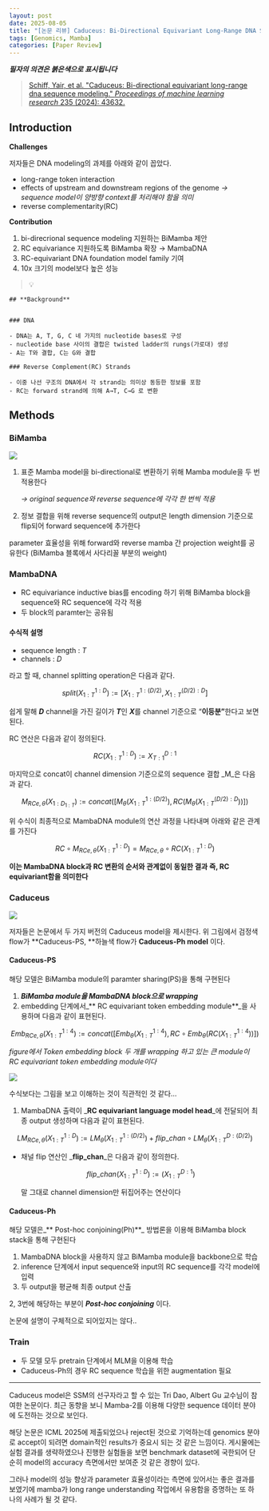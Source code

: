 ```yaml
---
layout: post
date: 2025-08-05
title: "[논문 리뷰] Caduceus: Bi-Directional Equivariant Long-Range DNA Sequence Modeling"
tags: [Genomics, Mamba]
categories: [Paper Review]
---
```


<span class="notion-red">_**필자의 의견은 붉은색으로 표시됩니다**_</span>


> [Schiff, Yair, et al. "Caduceus: Bi-directional equivariant long-range dna sequence modeling." ](https://pmc.ncbi.nlm.nih.gov/articles/PMC12189541/)[_Proceedings of machine learning research_](https://pmc.ncbi.nlm.nih.gov/articles/PMC12189541/)[ 235 (2024): 43632.](https://pmc.ncbi.nlm.nih.gov/articles/PMC12189541/)



## Introduction


**Challenges**


저자들은 DNA modeling의 과제를 아래와 같이 꼽았다.

- long-range token interaction
- effects of upstream and downstream regions of the genome 
_→ sequence model이 양방향 context를 처리해야 함을 의미_
- reverse complementarity(RC)

**Contribution**

1. bi-direcrional sequence modeling 지원하는 BiMamba 제안
1. RC equivariance 지원하도록 BiMamba 확장 → MambaDNA
1. RC-equivariant DNA foundation model family 기여
1. 10x 크기의 model보다 높은 성능

> 💡 


	## **Background**


	### DNA

	- DNA는 A, T, G, C 네 가지의 nucleotide bases로 구성
	- nucleotide base 사이의 결합은 twisted ladder의 rungs(가로대) 생성
	- A는 T와 결합, C는 G와 결합

	### Reverse Complement(RC) Strands

	- 이중 나선 구조의 DNA에서 각 strand는 의미상 동등한 정보를 포함
	- RC는 forward strand에 의해 A→T, C→G 로 변환


## Methods



### BiMamba


![](https://prod-files-secure.s3.us-west-2.amazonaws.com/542b861c-36a8-4051-84e5-8804b6728dba/2c247d59-7815-4980-99f0-8f0d21f445a7/image.png?X-Amz-Algorithm=AWS4-HMAC-SHA256&X-Amz-Content-Sha256=UNSIGNED-PAYLOAD&X-Amz-Credential=ASIAZI2LB466QELJBMIE%2F20250907%2Fus-west-2%2Fs3%2Faws4_request&X-Amz-Date=20250907T140104Z&X-Amz-Expires=3600&X-Amz-Security-Token=IQoJb3JpZ2luX2VjEDwaCXVzLXdlc3QtMiJIMEYCIQCMCCTd5V04GdzfZflNj2ReadFPSXMNSMo8JKs0TLGDLAIhAJNSn%2FU9PYjPbIkfp%2BS9K5XMT%2FarOk8Xm%2FVv%2BeRRMIvEKogECKX%2F%2F%2F%2F%2F%2F%2F%2F%2F%2FwEQABoMNjM3NDIzMTgzODA1IgwuUplIMakNOdbwAjsq3ANXsshjsIcGTw440g1IEuVvMvzX8FqROVMGQA3TlJ73h%2B7hMmok9IyxD6siKIUwMIhn2qN%2FwlfSLjOmb8OX8IxubESqEfvwjUZcB%2FSfgoJe7a9OX%2F5yoDA%2BiV8ExUcrRLyZfhURTyP6qW%2FY97P9gYklokgNu9H1M7wRJjj%2Fg1NoXKWpcZyZmrHHhirR63%2FYQj0m52uJNRID1XSo12YE1pA7IN7YvTmus0IR2xMAjOahqt%2BjgJv3h3%2BZOsf2TGkTRiajO86BHVLQ0c40kG9yCDVGOw7kz%2BJKXUlHn%2BZvlGRE6b6F%2FUB%2FT6thAKWVR6vWXjlZR0%2FnqFl45r8jaM%2FN56XljGA5hNlMPW%2B2kqp1uj4DFGUVm0wb72vmKUoxpApLfbV8UpVJZ6XQdlHPh%2FNZ18OPLwU3WmbUQa3F7c1T3apgNIQipyq6aiFUEowiNqQCpTLBfCxzLXFSWzxNnZMYR40wWCfjQYxRxEci1wJALMhM7gmB79JRnE2Ie2g8GfLo9JMDbETclVI5Iac%2FQMrrA067ohY%2Bh%2FMayxKKK4twI2Jp9Lcb8wa9LgLk1Knqnwhlh5Z%2BKArdG%2FKVKynqVmfC4u0GNl5TY6EfkSLg0T%2BUF4SjMuuoyTHfLuV5hqqcBzCT5%2FXFBjqkAenJmgL9Y7glScp2yKAehwhYpzUGTyppIzYt6TMsLAFkQKFRwLfqvSPzC572Ltae9HyOoSyLj29xmnDbkESC7SxkvEUN1kx1VBStdxh2gnoFcBBVlrKT5hlPgzIk%2FWB%2BXMs9qi2Hs7sg%2F7yR9Awz%2Bajv%2FYNCWVEaJT4k2uqYHVLV3PjigjfwiwjgPiCF6mSBZSphW9WzyFas%2FR%2Fm%2FO%2FQZ2T7Ryns&X-Amz-Signature=841c8810ba188e3038a75958602ea56c5cfbfc0da7b4f3438fcb7d2f8a8c31f1&X-Amz-SignedHeaders=host&x-amz-checksum-mode=ENABLED&x-id=GetObject)

1. 표준 Mamba model을 bi-directional로 변환하기 위해 Mamba module을 두 번 적용한다

	_→ original sequence와 reverse sequence에 각각 한 번씩 적용_

1. 정보 결합을 위해 reverse sequence의 output은 length dimension 기준으로 flip되어 forward sequence에 추가한다

parameter 효율성을 위해 forward와 reverse mamba 간 projection weight를 공유한다 (BiMamba 블록에서 사다리꼴 부분의 weight)



### MambaDNA

- RC equivariance inductive bias를 encoding 하기 위해 BiMamba block을 sequence와 RC sequence에 각각 적용
- 두 block의 paramter는 공유됨


#### 수식적 설명

- sequence length : _T_
- channels : _D_

라고 할 때,  channel splitting operation은 다음과 같다.


$$
split(X^{1:D}_{1:T}):=[X^{1:(D/2)}_{1:T},X^{(D/2):D}_{1:T}]
$$


<span class="notion-red">쉽게 말해 </span><span class="notion-red">_**D**_</span><span class="notion-red"> channel을 가진 길이가 </span><span class="notion-red">_**T**_</span><span class="notion-red">인 </span><span class="notion-red">_**X**_</span><span class="notion-red">를 channel 기준으로 “</span><span class="notion-red">**이등분”**</span><span class="notion-red">한다고 보면 된다.</span>


RC 연산은 다음과 같이 정의된다.


$$
RC(X^{1:D}_{1:T}):=X^{D:1}_{T:1}
$$


마지막으로 concat이 channel dimension 기준으로의 sequence 결합 _M_은 다음과 같다.


$$
M_{RCe,\theta}(X_{1:D_{1:T}}):=concat([M_{\theta}(X^{1:(D/2)}_{1:T}),RC(M_{\theta}(X^{(D/2):D}_{1:T}))])
$$


위 수식이 최종적으로 MambaDNA module의 연산 과정을 나타내며 아래와 같은 관계를 가진다


$$
RC\circ M_{RCe,\theta}(X^{1:D}_{1:T}) = M_{RCe,\theta} \circ RC(X^{1:D}_{1:T})
$$


**이는 MambaDNA block과 RC 변환의 순서와 관계없이 동일한 결과 즉, RC equivariant함을 의미한다**



### Caduceus


![](https://prod-files-secure.s3.us-west-2.amazonaws.com/542b861c-36a8-4051-84e5-8804b6728dba/f94a60d7-8145-473b-aef9-7c68d3ec604a/image.png?X-Amz-Algorithm=AWS4-HMAC-SHA256&X-Amz-Content-Sha256=UNSIGNED-PAYLOAD&X-Amz-Credential=ASIAZI2LB466QELJBMIE%2F20250907%2Fus-west-2%2Fs3%2Faws4_request&X-Amz-Date=20250907T140104Z&X-Amz-Expires=3600&X-Amz-Security-Token=IQoJb3JpZ2luX2VjEDwaCXVzLXdlc3QtMiJIMEYCIQCMCCTd5V04GdzfZflNj2ReadFPSXMNSMo8JKs0TLGDLAIhAJNSn%2FU9PYjPbIkfp%2BS9K5XMT%2FarOk8Xm%2FVv%2BeRRMIvEKogECKX%2F%2F%2F%2F%2F%2F%2F%2F%2F%2FwEQABoMNjM3NDIzMTgzODA1IgwuUplIMakNOdbwAjsq3ANXsshjsIcGTw440g1IEuVvMvzX8FqROVMGQA3TlJ73h%2B7hMmok9IyxD6siKIUwMIhn2qN%2FwlfSLjOmb8OX8IxubESqEfvwjUZcB%2FSfgoJe7a9OX%2F5yoDA%2BiV8ExUcrRLyZfhURTyP6qW%2FY97P9gYklokgNu9H1M7wRJjj%2Fg1NoXKWpcZyZmrHHhirR63%2FYQj0m52uJNRID1XSo12YE1pA7IN7YvTmus0IR2xMAjOahqt%2BjgJv3h3%2BZOsf2TGkTRiajO86BHVLQ0c40kG9yCDVGOw7kz%2BJKXUlHn%2BZvlGRE6b6F%2FUB%2FT6thAKWVR6vWXjlZR0%2FnqFl45r8jaM%2FN56XljGA5hNlMPW%2B2kqp1uj4DFGUVm0wb72vmKUoxpApLfbV8UpVJZ6XQdlHPh%2FNZ18OPLwU3WmbUQa3F7c1T3apgNIQipyq6aiFUEowiNqQCpTLBfCxzLXFSWzxNnZMYR40wWCfjQYxRxEci1wJALMhM7gmB79JRnE2Ie2g8GfLo9JMDbETclVI5Iac%2FQMrrA067ohY%2Bh%2FMayxKKK4twI2Jp9Lcb8wa9LgLk1Knqnwhlh5Z%2BKArdG%2FKVKynqVmfC4u0GNl5TY6EfkSLg0T%2BUF4SjMuuoyTHfLuV5hqqcBzCT5%2FXFBjqkAenJmgL9Y7glScp2yKAehwhYpzUGTyppIzYt6TMsLAFkQKFRwLfqvSPzC572Ltae9HyOoSyLj29xmnDbkESC7SxkvEUN1kx1VBStdxh2gnoFcBBVlrKT5hlPgzIk%2FWB%2BXMs9qi2Hs7sg%2F7yR9Awz%2Bajv%2FYNCWVEaJT4k2uqYHVLV3PjigjfwiwjgPiCF6mSBZSphW9WzyFas%2FR%2Fm%2FO%2FQZ2T7Ryns&X-Amz-Signature=91894ba88a98cd9c084771dda8e130fa5095fbe8af0191f50717cd0f281a6bd0&X-Amz-SignedHeaders=host&x-amz-checksum-mode=ENABLED&x-id=GetObject)


저자들은 논문에서 두 가지 버전의 Caduceus model을 제시한다. 위 그림에서 검정색 flow가 **Caduceus-PS, **하늘색 flow가 **Caduceus-Ph model** 이다.



#### Caduceus-PS


해당 모델은 BiMamba module의 paramter sharing(PS)을 통해 구현된다

1. _**BiMamba module을 MambaDNA block으로 wrapping**_
1. embedding 단계에서_** RC equivariant token embedding module**_을 사용하며 다음과 같이 표현된다.

$$
Emb_{RCe,\theta}(X^{1:4}_{1:T}):=concat([Emb_{\theta}(X^{1:4}_{1:T}),RC \circ Emb_{\theta}(RC(X^{1:4}_{1:T}))])
$$


_figure에서 Token embedding block 두 개를 wrapping 하고 있는 큰 module이 RC equivariant token embedding module이다_


![](https://prod-files-secure.s3.us-west-2.amazonaws.com/542b861c-36a8-4051-84e5-8804b6728dba/b175e4da-71eb-4e91-8c23-a06dabe673c9/image.png?X-Amz-Algorithm=AWS4-HMAC-SHA256&X-Amz-Content-Sha256=UNSIGNED-PAYLOAD&X-Amz-Credential=ASIAZI2LB466QELJBMIE%2F20250907%2Fus-west-2%2Fs3%2Faws4_request&X-Amz-Date=20250907T140104Z&X-Amz-Expires=3600&X-Amz-Security-Token=IQoJb3JpZ2luX2VjEDwaCXVzLXdlc3QtMiJIMEYCIQCMCCTd5V04GdzfZflNj2ReadFPSXMNSMo8JKs0TLGDLAIhAJNSn%2FU9PYjPbIkfp%2BS9K5XMT%2FarOk8Xm%2FVv%2BeRRMIvEKogECKX%2F%2F%2F%2F%2F%2F%2F%2F%2F%2FwEQABoMNjM3NDIzMTgzODA1IgwuUplIMakNOdbwAjsq3ANXsshjsIcGTw440g1IEuVvMvzX8FqROVMGQA3TlJ73h%2B7hMmok9IyxD6siKIUwMIhn2qN%2FwlfSLjOmb8OX8IxubESqEfvwjUZcB%2FSfgoJe7a9OX%2F5yoDA%2BiV8ExUcrRLyZfhURTyP6qW%2FY97P9gYklokgNu9H1M7wRJjj%2Fg1NoXKWpcZyZmrHHhirR63%2FYQj0m52uJNRID1XSo12YE1pA7IN7YvTmus0IR2xMAjOahqt%2BjgJv3h3%2BZOsf2TGkTRiajO86BHVLQ0c40kG9yCDVGOw7kz%2BJKXUlHn%2BZvlGRE6b6F%2FUB%2FT6thAKWVR6vWXjlZR0%2FnqFl45r8jaM%2FN56XljGA5hNlMPW%2B2kqp1uj4DFGUVm0wb72vmKUoxpApLfbV8UpVJZ6XQdlHPh%2FNZ18OPLwU3WmbUQa3F7c1T3apgNIQipyq6aiFUEowiNqQCpTLBfCxzLXFSWzxNnZMYR40wWCfjQYxRxEci1wJALMhM7gmB79JRnE2Ie2g8GfLo9JMDbETclVI5Iac%2FQMrrA067ohY%2Bh%2FMayxKKK4twI2Jp9Lcb8wa9LgLk1Knqnwhlh5Z%2BKArdG%2FKVKynqVmfC4u0GNl5TY6EfkSLg0T%2BUF4SjMuuoyTHfLuV5hqqcBzCT5%2FXFBjqkAenJmgL9Y7glScp2yKAehwhYpzUGTyppIzYt6TMsLAFkQKFRwLfqvSPzC572Ltae9HyOoSyLj29xmnDbkESC7SxkvEUN1kx1VBStdxh2gnoFcBBVlrKT5hlPgzIk%2FWB%2BXMs9qi2Hs7sg%2F7yR9Awz%2Bajv%2FYNCWVEaJT4k2uqYHVLV3PjigjfwiwjgPiCF6mSBZSphW9WzyFas%2FR%2Fm%2FO%2FQZ2T7Ryns&X-Amz-Signature=b61b9a677acc45bcaa705a150d494cf232388065febab96d5be4c53f63c507d3&X-Amz-SignedHeaders=host&x-amz-checksum-mode=ENABLED&x-id=GetObject)


<span class="notion-red">수식보다는 그림을 보고 이해하는 것이 직관적인 것 같다…</span>

1. MambaDNA 출력이 _**RC equivariant language model head**_에 전달되어 최종 output 생성하며 다음과 같이 표현된다.

$$
LM_{RCe,\theta}(X^{1:D}_{1:T}):= LM_{\theta}(X^{1:(D/2)}_{1:T})+flip\_chan\circ LM_{\theta}(X^{D:(D/2)}_{1:T})
$$

- 채널 flip 연산인 _**flip\_chan**_은 다음과 같이 정의한다.

	$$
	flip\_chan(X^{1:D}_{1:T}):=(X^{D:1}_{1:T})
	$$


	말 그대로 channel dimension만 뒤집어주는 연산이다



#### Caduceus-Ph


해당 모델은_** Post-hoc conjoining(Ph)**_ 방법론을 이용해 BiMamba block stack을 통해 구현된다

1. MambaDNA block을 사용하지 않고 BiMamba module을 backbone으로 학습
1. inference 단계에서 input sequence와 input의 RC sequence를 각각 model에 입력
1. 두 output을 평균해 최종 output 산출

2, 3번에 해당하는 부분이 _**Post-hoc conjoining**_ 이다.


<span class="notion-red">논문에 설명이 구체적으로 되어있지는 않다..</span>



### Train

- 두 모델 모두 pretrain 단계에서 MLM을 이용해 학습
- Caduceus-Ph의 경우 RC sequence 학습을 위한 augmentation 필요

---


<span class="notion-red">Caduceus model은 SSM의 선구자라고 할 수 있는 Tri Dao, Albert Gu 교수님이 참여한 논문이다. 최근 동향을 보니 Mamba-2를 이용해 다양한 sequence 데이터 분야에 도전하는 것으로 보인다.</span>


<span class="notion-red">해당 논문은 ICML 2025에 제출되었으나 reject된 것으로 기억하는데 genomics 분야로 accept이 되려면 domain적인 results가 중요시 되는 것 같은 느낌이다. 게시물에는 실험 결과를 생략하였으나 진행한 실험들을 보면 benchmark dataset에 국한되어 단순히 model의 accuracy 측면에서만 보여준 것 같은 경향이 있다.</span>


<span class="notion-red">그러나 model의 성능 향상과 parameter 효율성이라는 측면에 있어서는 좋은 결과를 보였기에 mamba가 long range understanding 작업에서 유용함을 증명하는 또 하나의 사례가 될 것 같다.</span>

